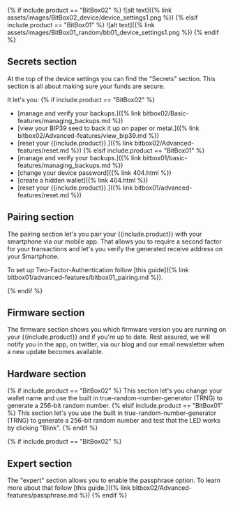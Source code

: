 {% if include.product == "BitBox02" %}
![alt text]({% link assets/images/BitBox02_device/device_settings1.png %})
{% elsif include.product == "BitBox01" %}
![alt text]({% link assets/images/BitBox01_random/bb01_device_settings1.png %})
{% endif %}

## Secrets section
At the top of the device settings you can find the "Secrets" section. This section is all about making sure your funds are secure.

It let's you:
{% if include.product == "BitBox02" %}
* [manage and verify your backups.]({% link bitbox02/Basic-features/managing_backups.md %})
* [view your BIP39 seed to back it up on paper or metal.]({% link bitbox02/Advanced-features/view_bip39.md %})
* [reset your {{include.product}}.]({% link bitbox02/Advanced-features/reset.md %})
{% elsif include.product == "BitBox01" %}
* [manage and verify your backups.]({% link bitbox01/basic-features/managing_backups.md %})
* [change your device password]({% link 404.html %})
* [create a hidden wallet]({% link 404.html %})
* [reset your {{include.product}}.]({% link bitbox01/advanced-features/reset.md %})

## Pairing section
The pairing section let's you pair your {{include.product}} with your smartphone via our mobile app. That allows you to require a second factor for your transactions and let's you verify the generated receive address on your Smartphone.

To set up Two-Factor-Authentication follow [this guide]({% link bitbox01/advanced-features/bitbox01_pairing.md %}).

{% endif %}


## Firmware section
The firmware section shows you which firmware version you are running on your {{include.product}} and if you're up to date. Rest assured, we will notify you in the app, on twitter, via our blog and our email newsletter when a new update becomes available.

## Hardware section
{% if include.product == "BitBox02" %}
This section let's you change your wallet name and use the built in true-random-number-generator (TRNG) to generate a 256-bit random number.
{% elsif include.product == "BitBox01" %}
This section let's you use the built in true-random-number-generator (TRNG) to generate a 256-bit random number and test that the LED works by clicking "Blink".
{% endif %}


{% if include.product == "BitBox02" %}
## Expert section
The "expert" section allows you to enable the passphrase option. To learn more about that follow [this guide.]({% link bitbox02/Advanced-features/passphrase.md %})
{% endif %}
